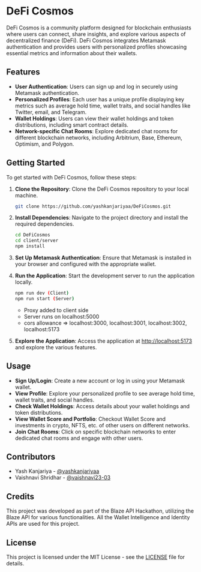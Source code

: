 


# DeFi Cosmos

DeFi Cosmos is a community platform designed for blockchain enthusiasts where users can connect, share insights, and explore various aspects of decentralized finance (DeFi). DeFi Cosmos integrates Metamask authentication and provides users with personalized profiles showcasing essential metrics and information about their wallets.

## Features

- **User Authentication**: Users can sign up and log in securely using Metamask authentication.
- **Personalized Profiles**: Each user has a unique profile displaying key metrics such as average hold time, wallet traits, and social handles like Twitter, email, and Telegram.
- **Wallet Holdings**: Users can view their wallet holdings and token distributions, including smart contract details.
- **Network-specific Chat Rooms**: Explore dedicated chat rooms for different blockchain networks, including Arbitrium, Base, Ethereum, Optimism, and Polygon.

## Getting Started

To get started with DeFi Cosmos, follow these steps:

1. **Clone the Repository**: Clone the DeFi Cosmos repository to your local machine.

   ```bash
   git clone https://github.com/yashkanjariyaa/DeFiCosmos.git
   ```

2. **Install Dependencies**: Navigate to the project directory and install the required dependencies.

   ```bash
   cd DeFiCosmos
   cd client/server
   npm install
   ```

3. **Set Up Metamask Authentication**: Ensure that Metamask is installed in your browser and configured with the appropriate wallet.

4. **Run the Application**: Start the development server to run the application locally.

   ```bash
   npm run dev (Client)
   npm run start (Server)
   ```
    - Proxy added to client side
    - Server runs on localhost:5000
    - cors allowance => localhost:3000, localhost:3001, localhost:3002, localhost:5173

5. **Explore the Application**: Access the application at [http://localhost:5173](http://localhost:5173) and explore the various features.

## Usage

- **Sign Up/Login**: Create a new account or log in using your Metamask wallet.
- **View Profile**: Explore your personalized profile to see average hold time, wallet traits, and social handles.
- **Check Wallet Holdings**: Access details about your wallet holdings and token distributions.
- **View Wallet Score and Portfolio**: Checkout Wallet Score and investments in crypto, NFTS, etc. of other users on different networks.
- **Join Chat Rooms**: Click on specific blockchain networks to enter dedicated chat rooms and engage with other users.

## Contributors

- Yash Kanjariya - [@yashkanjariyaa](https://github.com/yashkanjariyaa)
- Vaishnavi Shridhar - [@vaishnavi23-03 ](https://github.com/vaishnavi23-03)

## Credits
This project was developed as part of the Blaze API Hackathon, utilizing the Blaze API for various functionalities.
All the Wallet Intelligence and Identity APIs are used for this project.
## License

This project is licensed under the MIT License - see the [LICENSE](LICENSE) file for details.



